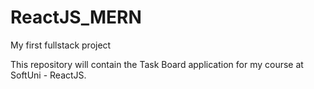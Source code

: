 # ReactJS_MERN
My first fullstack project

This repository will contain the Task Board application for my course at SoftUni - ReactJS.
